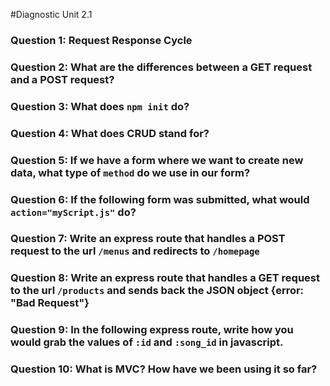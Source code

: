 #Diagnostic Unit 2.1

### Question 1: Request Response Cycle

### Question 2: What are the differences between a GET request and a POST request?

### Question 3: What does `npm init` do?

### Question 4: What does CRUD stand for?

### Question 5: If we have a form where we want to create new data, what type of `method` do we use in our form?  

### Question 6: If the following form was submitted, what would `action="myScript.js"` do?

### Question 7: Write an express route that handles a POST request to the url `/menus` and redirects to `/homepage`

### Question 8: Write an express route that handles a GET request to the url `/products` and sends back the JSON object {error: "Bad Request"}

### Question 9: In the following express route, write how you would grab the values of `:id` and `:song_id` in javascript.

### Question 10: What is MVC? How have we been using it so far?

